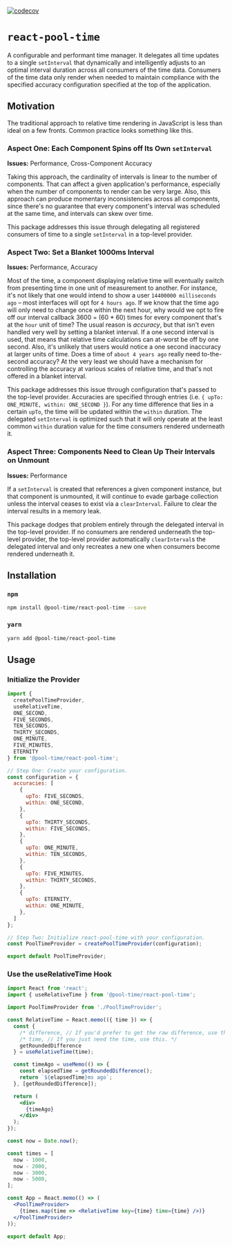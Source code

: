 [![codecov](https://codecov.io/gh/louisscruz/react-pool-time/branch/master/graph/badge.svg?token=YlOca0sPpR)](https://codecov.io/gh/louisscruz/react-pool-time)

# `react-pool-time`

A configurable and performant time manager.
It delegates all time updates to a single `setInterval` that dynamically and intelligently adjusts to an optimal interval duration across all consumers of the time data.
Consumers of the time data only render when needed to maintain compliance with the specified accuracy configuration specified at the top of the application.

## Motivation

The traditional approach to relative time rendering in JavaScript is less than ideal on a few fronts.
Common practice looks something like this.

### Aspect One: Each Component Spins off Its Own `setInterval`

**Issues:** Performance, Cross-Component Accuracy

Taking this approach, the cardinality of intervals is linear to the number of components.
That can affect a given application's performance, especially when the number of components to render can be very large.
Also, this approach can produce momentary inconsistencies across all components, since there's no guarantee that every component's interval was scheduled at the same time, and intervals can skew over time.

This package addresses this issue through delegating all registered consumers of time to a single `setInterval` in a top-level provider.

### Aspect Two: Set a Blanket 1000ms Interval

**Issues:** Performance, Accuracy

Most of the time, a component displaying relative time will eventually switch from presenting time in one unit of measurement to another.
For instance, it's not likely that one would intend to show a user `14400000 milliseconds ago` – most interfaces will opt for `4 hours ago`.
If we know that the time ago will only need to change once within the next hour, why would we opt to fire off our interval callback 3600 = (60 * 60) times for every component that's at the `hour` unit of time?
The usual reason is _accuracy_, but that isn't even handled very well by setting a blanket interval.
If a one second interval is used, that means that relative time calculations can at-worst be off by one second.
Also, it's unlikely that users would notice a one second inaccuracy at larger units of time.
Does a time of `about 4 years ago` really need to-the-second accuracy?
At the very least we should have a mechanism for controlling the accuracy at various scales of relative time, and that's not offered in a blanket interval.

This package addresses this issue through configuration that's passed to the top-level provider.
Accuracies are specified through entries (i.e. `{ upTo: ONE_MINUTE, within: ONE_SECOND }`).
For any time difference that lies in a certain `upTo`, the time will be updated within the `within` duration.
The delegated `setInterval` is optimized such that it will only operate at the least common `within` duration value for the time consumers rendered underneath it.

### Aspect Three: Components Need to Clean Up Their Intervals on Unmount

**Issues:** Performance

If a `setInterval` is created that references a given component instance, but that component is unmounted, it will continue to evade garbage collection unless the interval ceases to exist via a `clearInterval`.
Failure to clear the interval results in a memory leak.

This package dodges that problem entirely through the delegated interval in the top-level provider.
If no consumers are rendered underneath the top-level provider, the top-level provider automatically `clearInterval`s the delegated interval and only recreates a new one when consumers become rendered underneath it.

## Installation

### `npm`

```sh
npm install @pool-time/react-pool-time --save
```

### `yarn`

```sh
yarn add @pool-time/react-pool-time
```

## Usage

### Initialize the Provider

```jsx
import {
  createPoolTimeProvider,
  useRelativeTime,
  ONE_SECOND,
  FIVE_SECONDS,
  TEN_SECONDS,
  THIRTY_SECONDS,
  ONE_MINUTE,
  FIVE_MINUTES,
  ETERNITY
} from '@pool-time/react-pool-time';

// Step One: Create your configuration.
const configuration = {
  accuracies: [
    {
      upTo: FIVE_SECONDS,
      within: ONE_SECOND,
    },
    {
      upTo: THIRTY_SECONDS,
      within: FIVE_SECONDS,
    },
    {
      upTo: ONE_MINUTE,
      within: TEN_SECONDS,
    },
    {
      upTo: FIVE_MINUTES,
      within: THIRTY_SECONDS,
    },
    {
      upTo: ETERNITY,
      within: ONE_MINUTE,
    },
  ]
};

// Step Two: Initialize react-pool-time with your configuration.
const PoolTimeProvider = createPoolTimeProvider(configuration);

export default PoolTimeProvider;
```

### Use the useRelativeTime Hook

```jsx
import React from 'react';
import { useRelativeTime } from '@pool-time/react-pool-time';

import PoolTimeProvider from './PoolTimeProvider';

const RelativeTime = React.memo(({ time }) => {
  const {
    /* difference, // If you'd prefer to get the raw difference, use this. */
    /* time, // If you just need the time, use this. */
    getRoundedDifference
  } = useRelativeTime(time);

  const timeAgo = useMemo(() => {
    const elapsedTime = getRoundedDifference();
    return `${elapsedTime}ms ago`;
  }, [getRoundedDifference]);

  return (
    <div>
      {timeAgo}
    </div>
  );
});

const now = Date.now();

const times = [
  now - 1000,
  now - 2000,
  now - 3000,
  now - 5000,
];

const App = React.memo(() => (
  <PoolTimeProvider>
    {times.map(time => <RelativeTime key={time} time={time} />)}
  </PoolTimeProvider>
));

export default App;
```